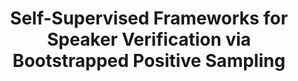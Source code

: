 ---
title: "Self-Supervised Frameworks for Speaker Verification via Bootstrapped Positive Sampling"
authors:
  - "Theo Lepage"
  - "Reda Dehak"
source: "Preprint (accepted with minor revisions at IEEE/ACM TASLP)"
year: 2025
type: "journal"
bib_entries:
  journal: "arXiv preprint library"
resources:
  - name: "Document"
    url: "https://arxiv.org/pdf/2501.17772"
  - name: "Code"
    url: "https://github.com/theolepage/sslsv"
---